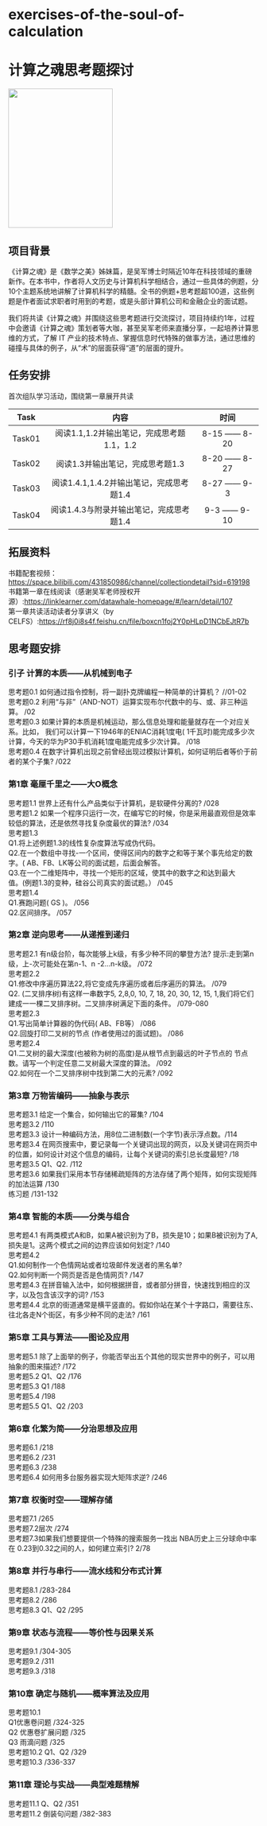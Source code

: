 # exercises-of-the-soul-of-calculation
# 计算之魂思考题探讨
<a href="url"><img src="https://github.com/siyuxin/exercises-of-the-soul-of-calculation/blob/main/images/book.jpg" height="280" width="210" ></a>

## 项目背景
《计算之魂》是《数学之美》姊妹篇，是吴军博士时隔近10年在科技领域的重磅新作。在本书中，作者将人文历史与计算机科学相结合，通过一些具体的例题，分10个主题系统地讲解了计算机科学的精髓。全书的例题+思考题超100道，这些例题是作者面试求职者时用到的考题，或是头部计算机公司和金融企业的面试题。


我们将共读《计算之魂》并围绕这些思考题进行交流探讨，项目持续约1年，过程中会邀请《计算之魂》策划者等大咖，甚至吴军老师来直播分享，一起培养计算思维的方式，了解 IT 产业的技术特点、掌握信息时代特殊的做事方法，通过思维的碰撞与具体的例子，从“术”的层面获得“道”的层面的提升。


## 任务安排
首次组队学习活动，围绕第一章展开共读

|   Task   |      内容     |   时间   |
|----------|:-------------:|:------:|
| Task01   |  阅读1.1,1.2并输出笔记，完成思考题1.1，1.2 | 8-15 —— 8-20 |
| Task02   |  阅读1.3并输出笔记，完成思考题1.3   | 8-20 —— 8-27 |
| Task03   |  阅读1.4.1,1.4.2并输出笔记，完成思考题1.4 | 8-27 —— 9-3 |
| Task04   |  阅读1.4.3与附录并输出笔记，完成思考题1.4 | 9-3 —— 9-10 |

## 拓展资料
书籍配套视频：https://space.bilibili.com/431850986/channel/collectiondetail?sid=619198<br>
书籍第一章在线阅读（感谢吴军老师授权开源）:https://linklearner.com/datawhale-homepage/#/learn/detail/107<br>
第一章共读活动读者分享讲义（by CELFS）:https://rf8j0i8s4f.feishu.cn/file/boxcn1foj2Y0pHLpD1NCbEJtR7b

## 思考题安排 

### 引子 计算的本质——从机械到电子
思考题0.1   如何通过指令控制，将一副扑克牌编程一种简单的计算机？ //01-02<br>
思考题0.2   利用“与非”（AND-NOT）运算实现布尔代数中的与、或、非三种运算。 /02<br>
思考题0.3   如果计算的本质是机械运动，那么信息处理和能量就存在一个对应关系。比如，
我们可以计算一下1946年的ENIAC消耗1度电( 1千瓦时)能完成多少次计算，今天的华为P30手机消耗1度电能完成多少次计算。 /018<br>
思考题0.4   在数字计算机出现之前曾经出现过模拟计算机，如何证明后者等价于前者的某个子集?  /022<br>

### 第1章 毫厘千里之——大O概念
思考题1.1   世界上还有什么产品类似于计算机，是软硬件分离的?  /028<br>
思考题1.2   如果一个程序只运行一次，在编写它的时候，你是采用最直观但是效率较低的算法，还是依然寻找复杂度最优的算法?  /034<br>
思考题1.3<br>
Q1.将上述例题1.3的线性复杂度算法写成伪代码。<br>
Q2.在一个数组中寻找-一个区间，使得区间内的数字之和等于某个事先给定的数字。( AB、FB、LK等公司的面试题，后面会解答。<br>
Q3.在一个二维矩阵中，寻找一个矩形的区域，使其中的数字之和达到最大<br>
值。(例题1.3的变种，硅谷公司真实的面试题。） /045 <br>
思考题1.4   <br>
Q1.赛跑问题( GS )。 /056  <br>
Q2.区间排序。 /057<br>

### 第2章 逆向思考——从递推到递归
思考题2.1 有n级台阶，每次能够上k级，有多少种不同的攀登方法?
提示:走到第n级，上-次可能处在第n-1、n -2...n-k级。 /072<br>
思考题2.2  <br>
Q1.修改中序遍历算法22,将它变成先序遍历或者后序遍历的算法。  /079<br>
Q2. (二叉排序树)有这样一串数字5, 2,8,0, 10, 7, 18, 20, 30, 12, 15, 1,我们将它们建成一一棵二叉排序树。二叉排序树满足下面的条件。 /079-080<br>
思考题2.3   <br>
Q1.写出简单计算器的伪代码( AB、FB等） /086<br>
Q2.回旋打印二叉树的节点 (作者使用过的面试题)。 /086<br>
思考题2.4   <br>
Q1.二叉树的最大深度(也被称为树的高度)是从根节点到最远的叶子节点的
节点数。请写一个判定任意二叉树最大深度的算法。  /092<br>
Q2.如何在一个二叉排序树中找到第二大的元素?    /092<br>


### 第3章 万物皆编码——抽象与表示
思考题3.1  给定一个集合，如何输出它的幂集?   /104<br>
思考题3.2   /110<br>
思考题3.3  设计一种编码方法，用8位二进制数(一个字节)表示浮点数。/114<br>
思考题3.4  在网页搜索中，要记录每一个关键词出现的网页，以及关键词在网页中的位置，如何设计对这个信息的编码，让每个关键词的索引总长度最短?  /18<br>
思考题3.5   Q1、Q2.   /112<br>
思考题3.6  如果我们采用本节存储稀疏矩阵的方法存储了两个矩阵，如何实现矩阵的加法运算  /130<br>
练习题  /131-132

### 第4章 智能的本质——分类与组合
思考题4.1   有两类模式A和B，如果A被识别为了B，损失是10；如果B被识别为了A,损失是1。这两个模式之间的边界应该如何划定?  /140<br>
思考题4.2<br>
Q1.如何制作一个色情网站或者垃圾邮件发送者的黑名单? <br>
Q2.如何判断一个网页是否是色情网页?   /147<br>
思考题4.3   在拼音输入法中，如何根据拼音，或者部分拼音，快速找到相应的汉字，以及包含该汉字的词?   /153<br>
思考题4.4   北京的街道通常是横平竖直的。假如你站在某个十字路口，需要往东、往北各走N个街区，有多少种不同的走法?   /161<br>

### 第5章 工具与算法——图论及应用
思考题5.1   除了上面举的例子，你能否举出五个其他的现实世界中的例子，可以用抽象的图来描述?  /172<br>
思考题5.2  Q1、Q2  /176<br>
思考题5.3  Q1  /188<br>
思考题5.4    /198<br>
思考题5.5   Q1、Q2   /203<br>

### 第6章 化繁为简——分治思想及应用
思考题6.1   /218<br>
思考题6.2   /231<br>
思考题6.3   /238<br>
思考题6.4   如何用多台服务器实现大矩阵求逆?  /246<br>

### 第7章 权衡时空——理解存储
思考题7.1  /265<br>
思考题7.2层次 /274<br>
思考题7.3如果我们想要提供一个特殊的搜索服务一找出 NBA历史上三分球命中率在
0.23到0.32之间的人，如何建立索引?   2/78<br>

### 第8章 并行与串行——流水线和分布式计算
思考题8.1  /283-284<br>
思考题8.2  /286<br>
思考题8.3  Q1、Q2  /295<br>

### 第9章 状态与流程——等价性与因果关系
思考题9.1   /304-305<br>
思考题9.2   /311<br>
思考题9.3   /318<br>

### 第10章 确定与随机——概率算法及应用
思考题10.1  <br>
Q1优惠卷问题  /324-325<br>
Q2  优惠卷扩展问题  /325<br>
Q3  雨滴问题   /325<br>
思考题10.2  Q1、Q2  /329<br>
思考题10.3   /336-337<br>

### 第11章 理论与实战——典型难题精解
思考题11.1  Q、Q2   /351<br>
思考题11.2  倒装句问题  /382-383<br>